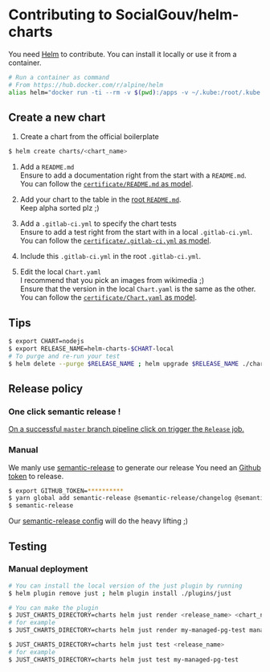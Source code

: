 # Contributing to SocialGouv/helm-charts

You need [Helm](https://helm.sh) to contribute. You can install it locally or use it from a container.

```sh
# Run a container as command
# From https://hub.docker.com/r/alpine/helm
alias helm="docker run -ti --rm -v $(pwd):/apps -v ~/.kube:/root/.kube -v ~/.helm:/root/.helm --user $(id -u):$(id -g) alpine/helm"
```

## Create a new chart

1. Create a chart from the official boilerplate

```bash
$ helm create charts/<chart_name>
```

1. Add a `README.md`  
   Ensure to add a documentation right from the start with a `README.md`.  
   You can follow the [`certificate/README.md` as model](./charts/certificate/README.md).

1. Add your chart to the table in the [root `README.md`](./README.md).  
   Keep alpha sorted plz ;)

1. Add a `.gitlab-ci.yml` to specify the chart tests  
   Ensure to add a test right from the start with in a local `.gitlab-ci.yml`.  
   You can follow the [`certificate/.gitlab-ci.yml` as model](./charts/certificate/.gitlab-ci.yml).

1. Include this `.gitlab-ci.yml` in the root `.gitlab-ci.yml`.

1. Edit the local `Chart.yaml`  
   I recommend that you pick an images from wikimedia ;)  
   Ensure that the version in the local `Chart.yaml` is the same as the other.  
   You can follow the [`certificate/Chart.yaml` as model](./charts/certificate/.gitlab-ci.yml).

## Tips

```sh
$ export CHART=nodejs
$ export RELEASE_NAME=helm-charts-$CHART-local
# To purge and re-run your test
$ helm delete --purge $RELEASE_NAME ; helm upgrade $RELEASE_NAME ./charts/$CHART --debug --install --values ./charts/$CHART/values.test.yaml --wait && helm test $RELEASE_NAME --cleanup || helm test $RELEASE_NAME
```

## Release policy

### One click semantic release !

[On a successful `master` branch pipeline click on trigger the `Release` job.](https://gitlab.factory.social.gouv.fr/SocialGouv/helm-charts/pipelines)

### Manual

We manly use [semantic-release](https://github.com/semantic-release/semantic-release) to generate our release
You need an [Github token](https://github.com/settings/tokens/new) to release.

```sh
$ export GITHUB_TOKEN=**********
$ yarn global add semantic-release @semantic-release/changelog @semantic-release/exec @semantic-release/git
$ semantic-release
```

Our [semantic-release config](./.releaserc.yml) will do the heavy lifting ;)

## Testing

### Manual deployment

```sh
# You can install the local version of the just plugin by running
$ helm plugin remove just ; helm plugin install ./plugins/just

# You can make the plugin
$ JUST_CHARTS_DIRECTORY=charts helm just render <release_name> <chart_name>
# for example
$ JUST_CHARTS_DIRECTORY=charts helm just render my-managed-pg-test managed-pg

$ JUST_CHARTS_DIRECTORY=charts helm just test <release_name>
# for example
$ JUST_CHARTS_DIRECTORY=charts helm just test my-managed-pg-test
```
